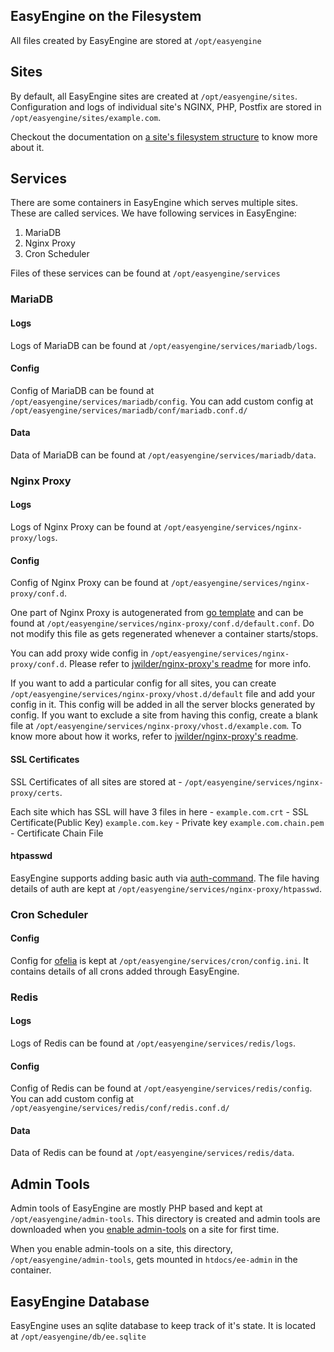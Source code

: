 ## EasyEngine on the Filesystem

All files created by EasyEngine are stored at `/opt/easyengine`

## Sites

By default, all EasyEngine sites are created at `/opt/easyengine/sites`. Configuration and logs of individual site's NGINX, PHP, Postfix are stored in `/opt/easyengine/sites/example.com`. 

Checkout the documentation on [a site's filesystem structure](site-structure.md) to know more about it.

## Services

There are some containers in EasyEngine which serves multiple sites. These are called services. We have following services in EasyEngine:

1. MariaDB
2. Nginx Proxy
3. Cron Scheduler

Files of these services can be found at `/opt/easyengine/services`

### MariaDB
#### Logs
Logs of MariaDB can be found at `/opt/easyengine/services/mariadb/logs`.

#### Config
Config of MariaDB can be found at `/opt/easyengine/services/mariadb/config`.
You can add custom config at `/opt/easyengine/services/mariadb/conf/mariadb.conf.d/`

#### Data
Data of MariaDB can be found at `/opt/easyengine/services/mariadb/data`.

### Nginx Proxy
#### Logs
Logs of Nginx Proxy can be found at `/opt/easyengine/services/nginx-proxy/logs`.

#### Config
Config of Nginx Proxy can be found at `/opt/easyengine/services/nginx-proxy/conf.d`.

One part of Nginx Proxy is autogenerated from [go template](https://github.com/EasyEngine/dockerfiles/blob/master/nginx-proxy/nginx.tmpl) and can be found at `/opt/easyengine/services/nginx-proxy/conf.d/default.conf`. Do not modify this file as gets regenerated whenever a container starts/stops.

You can add proxy wide config in `/opt/easyengine/services/nginx-proxy/conf.d`. Please refer to [jwilder/nginx-proxy's readme](https://github.com/jwilder/nginx-proxy#proxy-wide) for more info.

If you want to add a particular config for all sites, you can create `/opt/easyengine/services/nginx-proxy/vhost.d/default` file and add your config in it. This config will be added in all the server blocks generated by config. If you want to exclude a site from having this config, create a blank file at `/opt/easyengine/services/nginx-proxy/vhost.d/example.com`. To know more about how it works, refer to [jwilder/nginx-proxy's readme](https://github.com/jwilder/nginx-proxy#per-virtual_host).

#### SSL Certificates

SSL Certificates of all sites are stored at - `/opt/easyengine/services/nginx-proxy/certs`.

Each site which has SSL will have 3 files in here - 
`example.com.crt` - SSL Certificate(Public Key)
`example.com.key` - Private key
`example.com.chain.pem` - Certificate Chain File 

#### htpasswd

EasyEngine supports adding basic auth via [auth-command](https://github.com/easyengine/auth-command). The file having details of auth are kept at `/opt/easyengine/services/nginx-proxy/htpasswd`.

### Cron Scheduler
#### Config
Config for [ofelia](https://github.com/mcuadros/ofelia/) is kept at `/opt/easyengine/services/cron/config.ini`. It contains details of all crons added through EasyEngine.

### Redis
#### Logs
Logs of Redis can be found at `/opt/easyengine/services/redis/logs`.

#### Config
Config of Redis can be found at `/opt/easyengine/services/redis/config`.
You can add custom config at `/opt/easyengine/services/redis/conf/redis.conf.d/`

#### Data
Data of Redis can be found at `/opt/easyengine/services/redis/data`.

## Admin Tools
Admin tools of EasyEngine are mostly PHP based and kept at `/opt/easyengine/admin-tools`. This directory is created and admin tools are downloaded when you [enable admin-tools](https://github.com/EasyEngine/docs/blob/master/commands/admin-tools/enable.md#ee-admin-tools-enable) on a site for first time.

When you enable admin-tools on a site, this directory, `/opt/easyengine/admin-tools`, gets mounted in `htdocs/ee-admin` in the container. 

## EasyEngine Database

EasyEngine uses an sqlite database to keep track of it's state. It is located at `/opt/easyengine/db/ee.sqlite`
